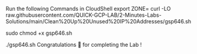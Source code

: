Run the following Commands in CloudShell
export ZONE=
curl -LO raw.githubusercontent.com/QUICK-GCP-LAB/2-Minutes-Labs-Solutions/main/Clean%20Up%20Unused%20IP%20Addresses/gsp646.sh

sudo chmod +x gsp646.sh

./gsp646.sh
Congratulations 🎉 for completing the Lab !
